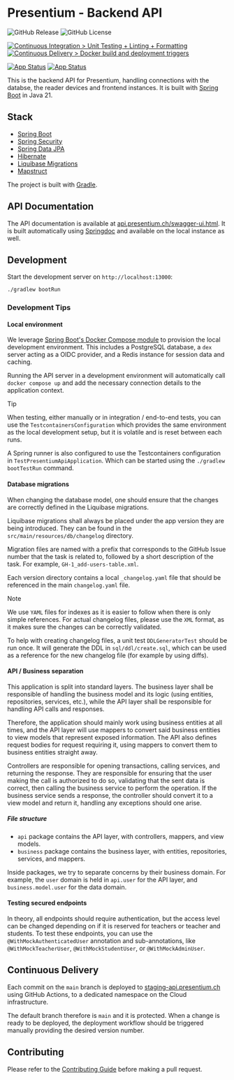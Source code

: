 # Presentium - Backend API

![GitHub Release](https://img.shields.io/github/v/release/presentium/api)
![GitHub License](https://img.shields.io/github/license/presentium/api)

[![Continuous Integration > Unit Testing + Linting + Formatting](https://github.com/presentium/api/actions/workflows/check.yml/badge.svg)](https://github.com/presentium/api/actions/workflows/check.yml)
[![Continuous Delivery > Docker build and deployment triggers](https://github.com/presentium/api/actions/workflows/docker-images.yml/badge.svg)](https://github.com/presentium/api/actions/workflows/docker-images.yml)

[![App Status](https://cd.presentium.ch/api/badge?name=presentium-api-staging&revision=true&showAppName=true&namespace=argocd)](https://cd.presentium.ch/applications/presentium-api-staging)  [![App Status](https://cd.presentium.ch/api/badge?name=presentium-api-prod&revision=true&showAppName=true&namespace=argocd)](https://cd.presentium.ch/applications/presentium-api-prod)

This is the backend API for Presentium, handling connections with the databse, the reader devices and frontend
instances. It is built with [Spring Boot](https://spring.io/projects/spring-boot) in Java 21.

## Stack

- [Spring Boot](https://spring.io/projects/spring-boot)
- [Spring Security](https://spring.io/projects/spring-security)
- [Spring Data JPA](https://spring.io/projects/spring-data-jpa)
- [Hibernate](https://hibernate.org/)
- [Liquibase Migrations](https://www.liquibase.com/)
- [Mapstruct](https://mapstruct.org/)

The project is built with [Gradle](https://gradle.org/).

## API Documentation

The API documentation is available at [api.presentium.ch/swagger-ui.html](https://api.presentium.ch/swagger-ui.html).
It is built automatically using [Springdoc](https://springdoc.org/) and available on the local instance as well.

## Development

Start the development server on `http://localhost:13000`:

```bash
./gradlew bootRun
```

### Development Tips

#### Local environment

We leverage
[Spring Boot's Docker Compose module](https://docs.spring.io/spring-boot/reference/features/dev-services.html#features.dev-services.docker-compose)
to provision the local development environment. This includes a PostgreSQL database, a `dex` server acting as a OIDC
provider, and a Redis instance for session data and caching.

Running the API server in a development environment will automatically call `docker compose up` and add the necessary
connection details to the application context.

> [!TIP]
> When testing, either manually or in integration / end-to-end tests, you can use the `TestcontainersConfiguration` which
> provides the same environment as the local development setup, but it is volatile and is reset between each runs.
> 
> A Spring runner is also configured to use the Testcontainers configuration in `TestPresentiumApiApplication`. Which
> can be started using the `./gradlew bootTestRun` command.

#### Database migrations

When changing the database model, one should ensure that the changes are correctly defined in the Liquibase migrations.

Liquibase migrations shall always be placed under the app version they are being introduced. They can be found in the
`src/main/resources/db/changelog` directory.

Migration files are named with a prefix that corresponds to the GitHub Issue number that the task is related to,
followed by a short description of the task. For example, `GH-1_add-users-table.xml`.

Each version directory contains a local `_changelog.yaml` file that should be referenced in the main `changelog.yaml`
file.

> [!NOTE]
> We use `YAML` files for indexes as it is easier to follow when there is only simple references.
> For actual changelog files, please use the `XML` format, as it makes sure the changes can be correctly validated.

To help with creating changelog files, a unit test `DDLGeneratorTest` should be run once. It will generate the DDL in
`sql/ddl/create.sql`, which can be used as a reference for the new changelog file (for example by using diffs).

#### API / Business separation

This application is split into standard layers. The business layer shall be responsible of handling
the business model and its logic (using entities, repositories, services, etc.), while the API layer
shall be responsible for handling API calls and responses. 

Therefore, the application should mainly work using business entities at all times, and the API layer
will use mappers to convert said business entities to view models that represent exposed information.
The API also defines request bodies for request requiring it, using mappers to convert them to business
entities straight away.

Controllers are responsible for opening transactions, calling services, and returning the response. 
They are responsible for ensuring that the user making the call is authorized to do so, validating
that the sent data is correct, then calling the business service to perform the operation. If the
business service sends a response, the controller should convert it to a view model and return it,
handling any exceptions should one arise.

##### File structure

- `api` package contains the API layer, with controllers, mappers, and view models.
- `business` package contains the business layer, with entities, repositories, services, and mappers.

Inside packages, we try to separate concerns by their business domain. For example, the `user` domain
is held in `api.user` for the API layer, and `business.model.user` for the data domain.

#### Testing secured endpoints

In theory, all endpoints should require authentication, but the access level can be changed depending
on if it is reserved for teachers or teacher and students. To test these endpoints, you can use the
`@WithMockAuthenticatedUser` annotation and sub-annotations, like `@WithMockTeacherUser`, 
`@WithMockStudentUser`, or `@WithMockAdminUser`.

## Continuous Delivery

Each commit on the `main` branch is deployed to [staging-api.presentium.ch](https://staging-api.presentium.ch)
using GitHub Actions, to a dedicated namespace on the Cloud infrastructure.

The default branch therefore is `main` and it is protected. When a change is ready to be deployed,
the deployment workflow should be triggered manually providing the desired version number.

## Contributing

Please refer to the [Contributing Guide][contributing] before making a pull request.

[contributing]: https://github.com/presentium/meta/blob/main/CONTRIBUTING.md
